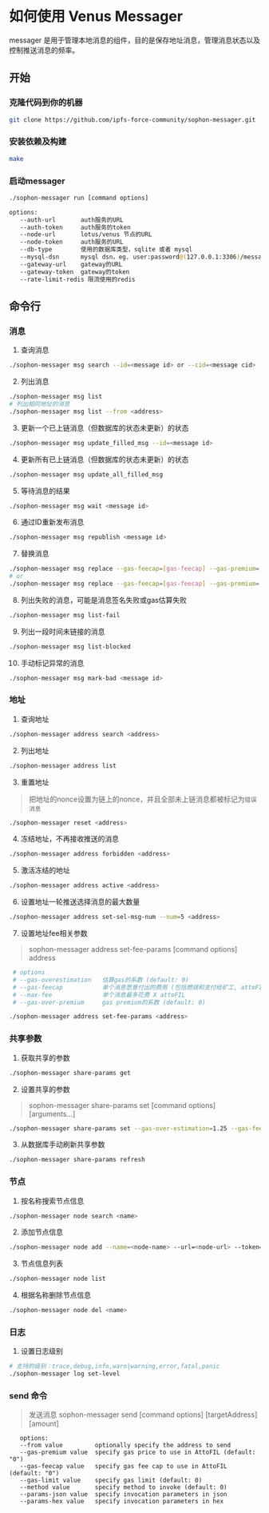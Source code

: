 # 如何使用 Venus Messager

messager 是用于管理本地消息的组件，目的是保存地址消息，管理消息状态以及控制推送消息的频率。

## 开始

### 克隆代码到你的机器

```bash
git clone https://github.com/ipfs-force-community/sophon-messager.git
```

### 安装依赖及构建

```bash
make
```

### 启动messager

```bash
./sophon-messager run [command options]
```

```bash
options:
   --auth-url       auth服务的URL
   --auth-token     auth服务的token
   --node-url       lotus/venus 节点的URL
   --node-token     auth服务的URL
   --db-type        使用的数据库类型，sqlite 或者 mysql
   --mysql-dsn      mysql dsn，eg. user:password@(127.0.0.1:3306)/messager?parseTime=true&loc=Local
   --gateway-url    gateway的URL
   --gateway-token  gateway的token
   --rate-limit-redis 限流使用的redis
```

## 命令行

### 消息

1. 查询消息

```bash
./sophon-messager msg search --id=<message id> or --cid=<message cid>
```

2. 列出消息

```bash
./sophon-messager msg list
# 列出相同地址的消息
./sophon-messager msg list --from <address>
```

3. 更新一个已上链消息（但数据库的状态未更新）的状态

```bash
./sophon-messager msg update_filled_msg --id=<message id>
```

4. 更新所有已上链消息（但数据库的状态未更新）的状态

```bash
./sophon-messager msg update_all_filled_msg
```

5. 等待消息的结果

```bash
./sophon-messager msg wait <message id>
```

6. 通过ID重新发布消息

```bash
./sophon-messager msg republish <message id>
```

7. 替换消息

```bash
./sophon-messager msg replace --gas-feecap=[gas-feecap] --gas-premium=[gas-premium] --gas-limit=[gas-limit] --auto=[auto] --max-fee=[max-fee] <message-id>
# or
./sophon-messager msg replace --gas-feecap=[gas-feecap] --gas-premium=[gas-premium] --gas-limit=[gas-limit] --auto=[auto] --max-fee=[max-fee] <from> <nonce>
```

8. 列出失败的消息，可能是消息签名失败或gas估算失败

```bash
./sophon-messager msg list-fail
```

9. 列出一段时间未链接的消息

```bash
./sophon-messager msg list-blocked
```

10. 手动标记异常的消息

```bash
./sophon-messager msg mark-bad <message id>
```

### 地址

1. 查询地址

```bash
./sophon-messager address search <address>
```

2. 列出地址

```bash
./sophon-messager address list
```

3. 重置地址

> 把地址的nonce设置为链上的nonce，并且全部未上链消息都被标记为`错误消息`

```bash
./sophon-messager reset <address>
```

4. 冻结地址，不再接收推送的消息

```bash
./sophon-messager address forbidden <address>
```

5. 激活冻结的地址

```bash
./sophon-messager address active <address>
```

6. 设置地址一轮推送选择消息的最大数量

```bash
./sophon-messager address set-sel-msg-num --num=5 <address>
```

7. 设置地址fee相关参数

> sophon-messager address set-fee-params [command options] address

```bash
 # options
 # --gas-overestimation   估算gas的系数 (default: 0)
 # --gas-feecap           单个消息愿意付出的费用 (包括燃烧和支付给矿工, attoFIL/GasUnit)
 # --max-fee              单个消息最多花费 X attoFIL
 # --gas-over-premium     gas premium的系数 (default: 0)

./sophon-messager address set-fee-params <address>
```

### 共享参数

1. 获取共享的参数

```bash
./sophon-messager share-params get
```

2. 设置共享的参数

> sophon-messager share-params set [command options] [arguments...]

```bash
./sophon-messager share-params set --gas-over-estimation=1.25 --gas-feecap="0" --max-fee="7000000000000000" --sel-msg-num=20 --gas-over-premium 1
```

3. 从数据库手动刷新共享参数

```bash
./sophon-messager share-params refresh
```

### 节点

1. 按名称搜索节点信息

```bash
./sophon-messager node search <name>
```

2. 添加节点信息

```bash
./sophon-messager node add --name=<node-name> --url=<node-url> --token=<node-token>
```

3. 节点信息列表

```bash
./sophon-messager node list
```

4. 根据名称删除节点信息

```bash
./sophon-messager node del <name>
```

### 日志

1. 设置日志级别

```bash
# 支持的级别：trace,debug,info,warn|warning,error,fatal,panic
./sophon-messager log set-level
```

### send 命令

> 发送消息
> sophon-messager send [command options] [targetAddress] [amount]

```
   options:
   --from value         optionally specify the address to send
   --gas-premium value  specify gas price to use in AttoFIL (default: "0")
   --gas-feecap value   specify gas fee cap to use in AttoFIL (default: "0")
   --gas-limit value    specify gas limit (default: 0)
   --method value       specify method to invoke (default: 0)
   --params-json value  specify invocation parameters in json
   --params-hex value   specify invocation parameters in hex
```
